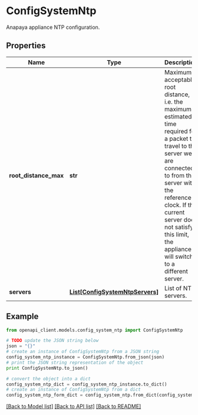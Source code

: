 # ConfigSystemNtp

Anapaya appliance NTP configuration.

## Properties

Name | Type | Description | Notes
------------ | ------------- | ------------- | -------------
**root_distance_max** | **str** | Maximum acceptable root distance, i.e. the maximum estimated time required for a packet to travel to the server we are connected to from the server with the reference clock. If the current server does not satisfy this limit, the appliance will switch to a different server. | [optional] [default to '5s']
**servers** | [**List[ConfigSystemNtpServers]**](ConfigSystemNtpServers.md) | List of NTP servers. | [optional] 

## Example

```python
from openapi_client.models.config_system_ntp import ConfigSystemNtp

# TODO update the JSON string below
json = "{}"
# create an instance of ConfigSystemNtp from a JSON string
config_system_ntp_instance = ConfigSystemNtp.from_json(json)
# print the JSON string representation of the object
print ConfigSystemNtp.to_json()

# convert the object into a dict
config_system_ntp_dict = config_system_ntp_instance.to_dict()
# create an instance of ConfigSystemNtp from a dict
config_system_ntp_form_dict = config_system_ntp.from_dict(config_system_ntp_dict)
```
[[Back to Model list]](../README.md#documentation-for-models) [[Back to API list]](../README.md#documentation-for-api-endpoints) [[Back to README]](../README.md)


